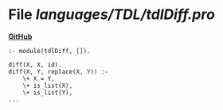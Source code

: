 # File _languages/TDL/tdlDiff.pro_
**[GitHub](https://github.com/softlang/yas/blob/master/languages/TDL/tdlDiff.pro)**
```
:- module(tdlDiff, []).

diff(X, X, id).
diff(X, Y, replace(X, Y)) :-
    \+ X = Y,
    \+ is_list(X),
    \+ is_list(Y),
...
```
